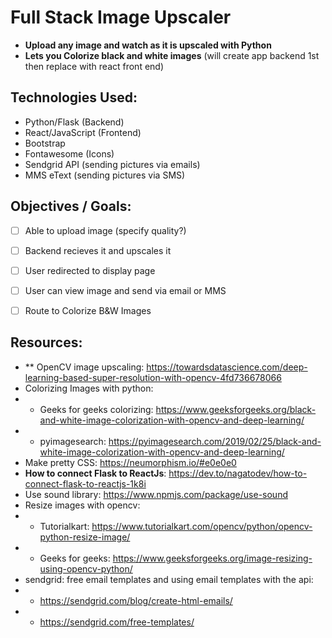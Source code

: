 # Full Stack Image Upscaler
- __Upload any image and watch as it is upscaled with Python__
- __Lets you Colorize black and white images__
(will create app backend 1st then replace with react front end)

## Technologies Used: 
- Python/Flask (Backend)
- React/JavaScript (Frontend)
- Bootstrap
- Fontawesome (Icons)
- Sendgrid API (sending pictures via emails)
- MMS eText (sending pictures via SMS)


## Objectives / Goals:
- [ ] Able to upload image (specify quality?)
- [ ] Backend recieves it and upscales it
- [ ] User redirected to display page
- [ ] User can view image and send via email or MMS
- [ ] Route to Colorize B&W Images


## Resources: 
- ** OpenCV image upscaling: https://towardsdatascience.com/deep-learning-based-super-resolution-with-opencv-4fd736678066
- Colorizing Images with python:
- * Geeks for geeks colorizing: https://www.geeksforgeeks.org/black-and-white-image-colorization-with-opencv-and-deep-learning/
- * pyimagesearch: https://pyimagesearch.com/2019/02/25/black-and-white-image-colorization-with-opencv-and-deep-learning/
- Make pretty CSS: https://neumorphism.io/#e0e0e0
- __How to connect Flask to ReactJs__: https://dev.to/nagatodev/how-to-connect-flask-to-reactjs-1k8i
- Use sound library: https://www.npmjs.com/package/use-sound
- Resize images with opencv:
- * Tutorialkart: https://www.tutorialkart.com/opencv/python/opencv-python-resize-image/
- * Geeks for geeks: https://www.geeksforgeeks.org/image-resizing-using-opencv-python/
- sendgrid: free email templates and using email templates with the api:
- * https://sendgrid.com/blog/create-html-emails/
- * https://sendgrid.com/free-templates/
